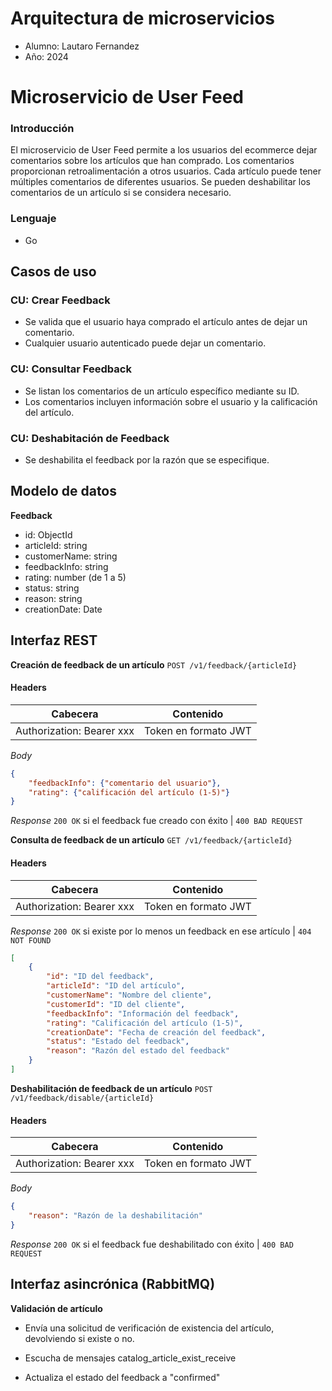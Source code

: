 # Arquitectura de microservicios

- Alumno: Lautaro Fernandez
- Año: 2024

# Microservicio de User Feed

### Introducción

El microservicio de User Feed permite a los usuarios del ecommerce dejar comentarios sobre los artículos que han comprado.
Los comentarios proporcionan retroalimentación a otros usuarios.
Cada artículo puede tener múltiples comentarios de diferentes usuarios.
Se pueden deshabilitar los comentarios de un artículo si se considera necesario.

### Lenguaje

- Go

## Casos de uso

### CU: Crear Feedback

- Se valida que el usuario haya comprado el artículo antes de dejar un comentario.
- Cualquier usuario autenticado puede dejar un comentario.

### CU: Consultar Feedback

- Se listan los comentarios de un artículo específico mediante su ID.
- Los comentarios incluyen información sobre el usuario y la calificación del artículo.

### CU: Deshabitación de Feedback

- Se deshabilita el feedback por la razón que se especifique.


## Modelo de datos

**Feedback**

- id: ObjectId
- articleId: string
- customerName: string
- feedbackInfo: string
- rating: number (de 1 a 5)
- status: string
- reason: string
- creationDate: Date

## Interfaz REST

**Creación de feedback de un artículo**
`POST /v1/feedback/{articleId}`

#### Headers

| Cabecera                  | Contenido            |
| ------------------------- | -------------------- |
| Authorization: Bearer xxx | Token en formato JWT |

_Body_

```json
{
	"feedbackInfo": {"comentario del usuario"},
	"rating": {"calificación del artículo (1-5)"}
}
```

_Response_
`200 OK` si el feedback fue creado con éxito | `400 BAD REQUEST`

**Consulta de feedback de un artículo**
`GET /v1/feedback/{articleId}`

#### Headers

| Cabecera                  | Contenido            |
| ------------------------- | -------------------- |
| Authorization: Bearer xxx | Token en formato JWT |

_Response_
`200 OK` si existe por lo menos un feedback en ese artículo | `404 NOT FOUND`

```json
[
    {
        "id": "ID del feedback",
        "articleId": "ID del artículo",
        "customerName": "Nombre del cliente",
        "customerId": "ID del cliente",
        "feedbackInfo": "Información del feedback",
        "rating": "Calificación del artículo (1-5)",
        "creationDate": "Fecha de creación del feedback",
        "status": "Estado del feedback",
        "reason": "Razón del estado del feedback"
    }
]
```

**Deshabilitación de feedback de un artículo**
`POST /v1/feedback/disable/{articleId}`

#### Headers

| Cabecera                  | Contenido            |
| ------------------------- | -------------------- |
| Authorization: Bearer xxx | Token en formato JWT |

_Body_

```json
{
	"reason": "Razón de la deshabilitación"
}
```

_Response_
`200 OK` si el feedback fue deshabilitado con éxito | `400 BAD REQUEST`


## Interfaz asincrónica (RabbitMQ)

**Validación de artículo**

- Envía una solicitud de verificación de existencia del artículo, devolviendo si existe o no.

- Escucha de mensajes catalog_article_exist_receive

- Actualiza el estado del feedback a "confirmed"

